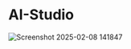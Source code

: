 # AI-Studio
![Screenshot 2025-02-08 141847](https://github.com/user-attachments/assets/56a244d9-cc53-46d2-840b-cbc6d2d8b14a)


